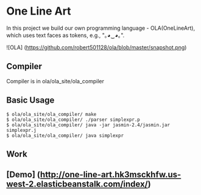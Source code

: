 # One Line Art
In this project we build our own programming language - OLA(OneLineArt), which uses text faces as tokens, e.g., "｡◕‿◕｡".

![OLA] (https://github.com/robert501128/ola/blob/master/snapshot.png)

## Compiler
Compiler is in ola/ola_site/ola_compiler  

## Basic Usage
```
$ ola/ola_site/ola_compiler/ make
$ ola/ola_site/ola_compiler/ ./parser simplexpr.p
$ ola/ola_site/ola_compiler/ java -jar jasmin-2.4/jasmin.jar simplexpr.j
$ ola/ola_site/ola_compiler/ java simplexpr
```
## Work

## [Demo] (http://one-line-art.hk3msckhfw.us-west-2.elasticbeanstalk.com/index/)
